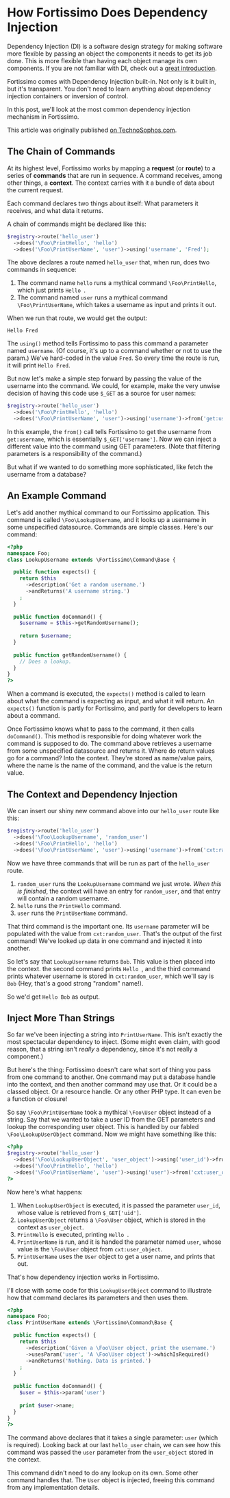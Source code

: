 # How Fortissimo Does Dependency Injection

Dependency Injection (DI) is a software design strategy for making software more flexible by passing an object the components it needs to get its job done. This is more flexible than having each object manage its own components. If you are not familiar with DI, check out a [great introduction](http://net.tutsplus.com/tutorials/php/dependency-injection-huh/).

Fortissimo comes with Dependency Injection built-in. Not only is it built in, but it's transparent. You don't need to learn anything about dependency injection containers or inversion of control.

In this post, we'll look at the most common dependency injection mechanism in Fortissimo.

This article was originally published [on TechnoSophos.com](http://www.technosophos.com/content/how-fortissimo-does-dependency-injection).

## The Chain of Commands

At its highest level, Fortissimo works by mapping a **request** (or **route**) to a series of **commands** that are run in sequence. A command receives, among other things, a **context**. The context carries with it a bundle of data about the current request.

Each command declares two things about itself: What parameters it receives, and what data it returns.

A chain of commands might be declared like this:

~~~ php
$registry->route('hello_user')
  ->does('\Foo\PrintHello', 'hello')
  ->does('\Foo\PrintUserName', 'user')->using('username', 'Fred');
~~~

The above declares a route named `hello_user` that, when run, does two commands in sequence: 

1. The command name `hello` runs a mythical command `\Foo\PrintHello`, which just prints `Hello `.
2. The command named `user` runs a mythical command `\Foo\PrintUserName`, which takes a username as input and prints it out.

When we run that route, we would get the output:

    Hello Fred
    
The `using()` method tells Fortissimo to pass this command a parameter named `username`. (Of course, it's up to a command whether or not to use the param.) We've hard-coded in the value `Fred`. So every time the route is run, it will print `Hello Fred`.

But now let's make a simple step forward by passing the value of the username into the command. We could, for example, make the very unwise decision of having this code use `$_GET` as a source for user names:

~~~ php
$registry->route('hello_user')
  ->does('\Foo\PrintHello', 'hello')
  ->does('\Foo\PrintUserName', 'user')->using('username')->from('get:username');
~~~

In this example, the `from()` call tells Fortissimo to get the username from `get:username`, which is essentially `$_GET['username']`. Now we can inject a different value into the command using GET parameters. (Note that filtering parameters is a responsibility of the command.)

But what if we wanted to do something more sophisticated, like fetch the username from a database?

## An Example Command

Let's add another mythical command to our Fortissimo application. This command is called `\Foo\LookupUsername`, and it looks up a username in some unspecified datasource. Commands are simple classes. Here's our command:

~~~ php
<?php
namespace Foo;
class LookupUsername extends \Fortissimo\Command\Base {

  public function expects() {
    return $this
      ->description('Get a random username.')
      ->andReturns('A username string.')
    ;
  }
  
  public function doCommand() {
    $username = $this->getRandomUsername();
    
    return $username;
  }
  
  public function getRandomUsername() {
    // Does a lookup.
  }
}
?>
~~~

When a command is executed, the `expects()` method is called to learn about what the command is expecting as input, and what it will return. An `expects()` function is partly for Fortissimo, and partly for developers to learn about a command.

Once Fortissimo knows what to pass to the command, it then calls `doCommand()`. This method is responsible for doing whatever work the command is supposed to do. The command above retrieves a username from some unspecified datasource and returns it. Where do return values go for a command? Into the context. They're stored as name/value pairs, where the name is the name of the command, and the value is the return value.

## The Context and Dependency Injection

We can insert our shiny new command above into our `hello_user` route like this:

~~~ php
$registry->route('hello_user')
  ->does('\Foo\LookupUsername', 'random_user')
  ->does('\Foo\PrintHello', 'hello')
  ->does('\Foo\PrintUserName', 'user')->using('username')->from('cxt:random_user');
~~~

Now we have three commands that will be run as part of the `hello_user` route.

1. `random_user` runs the `LookupUsername` command we just wrote. *When this is finished*, the context will have an entry for `random_user`, and that entry will contain a random username.
2. `hello` runs the `PrintHello` command. 
3. `user` runs the `PrintUserName` command.

That third command is the important one. Its `username` parameter will be populated with the value from `cxt:random_user`. That's the output of the first command! We've looked up data in one command and injected it into another.

So let's say that `LookupUsername` returns `Bob`. This value is then placed into the context. the second command prints `Hello `, and the third command prints whatever username is stored in `cxt:random_user`, which we'll say is `Bob` (Hey, that's a good strong "random" name!).

So we'd get `Hello Bob` as output.

## Inject More Than Strings

So far we've been injecting a string into `PrintUserName`. This isn't exactly the most spectacular dependency to inject. (Some might even claim, with good reason, that a string isn't *really* a dependency, since it's not really a component.)

But here's the thing: Fortissimo doesn't care what sort of thing you pass from one command to another. One command may put a database handle into the context, and then another command may use that. Or it could be a classed object. Or a resource handle. Or any other PHP type. It can even be a function or closure!

So say `\Foo\PrintUserName` took a mythical `\Foo\User` object instead of a string. Say that we wanted to take a user ID from the GET parameters and lookup the corresponding user object. This is handled by our fabled `\Foo\LookupUserObject` command. Now we might have something like this:

~~~ php
<?php
$registry->route('hello_user')
  ->does('\Foo\LookupUserObject', 'user_object')->using('user_id')->from('get:uid')
  ->does('\Foo\PrintHello', 'hello')
  ->does('\Foo\PrintUserName', 'user')->using('user')->from('cxt:user_object');
?>
~~~

Now here's what happens:

1. When `LookupUserObject` is executed, it is passed the parameter `user_id`, whose value is retrieved from `$_GET['uid']`.
2. `LookupUserObject` returns a `\Foo\User` object, which is stored in the context as `user_object`.
3. `PrintHello` is executed, printing `Hello `.
4. `PrintUserName` is run, and it is handed the parameter named `user`, whose value is the `\Foo\User` object from `cxt:user_object`.
5. `PrintUserName` uses the `User` object to get a user name, and prints that out.

That's how dependency injection works in Fortissimo.

I'll close with some code for this `LookupUserObject` command to illustrate how that command declares its parameters and then uses them.

~~~ php
<?php
namespace Foo;
class PrintUserName extends \Fortissimo\Command\Base {

  public function expects() {
    return $this
      ->description('Given a \Foo\User object, print the username.')
      ->usesParam('user', 'A \Foo\User object')->whichIsRequired()
      ->andReturns('Nothing. Data is printed.')
    ;
  }
  
  public function doCommand() {
    $user = $this->param('user')
    
    print $user->name;
  }
}
?>
~~~

The command above declares that it takes a single parameter: `user` (which is required). Looking back at our last `hello_user` chain, we can see how this command was passed the `user` parameter from the `user_object` stored in the context.

This command didn't need to do any lookup on its own. Some other command handles that. The `User` object is injected, freeing this command from any implementation details.